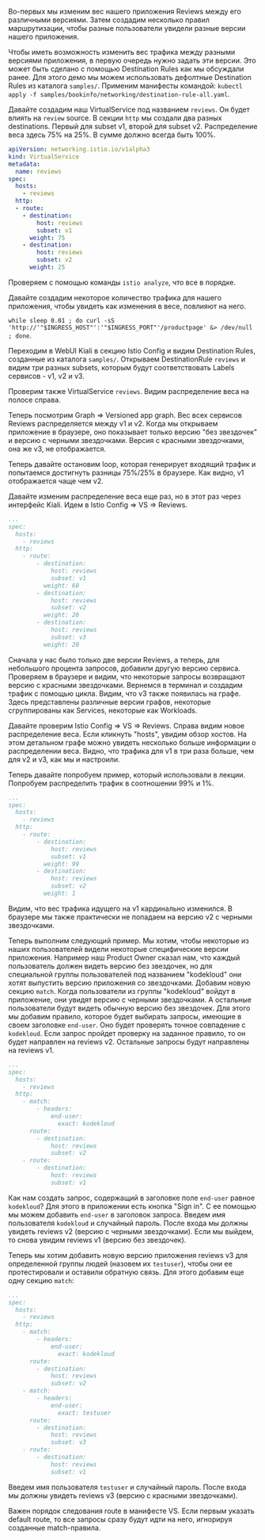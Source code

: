 Во-первых мы изменим вес нашего приложения Reviews между его различными версиями. Затем создадим несколько правил маршрутизации, чтобы разные пользователи увидели разные версии нашего приложения.

Чтобы иметь возможность изменить вес трафика между разными версиями приложения, в первую очередь нужно задать эти версии. Это может быть сделано с помощью Destination Rules как мы обсуждали ранее. Для этого демо мы можем использовать дефолтные Destination Rules из каталога `samples/`. Применим манифесты командой: `kubectl apply -f samples/bookinfo/networking/destination-rule-all.yaml`.

Давайте создадим наш VirtualService под названием `reviews`. Он будет влиять на `review` source. В секции `http` мы создали два разных destinations. Первый для subset v1, второй для subset v2. Распределение веса здесь 75% на 25%. В сумме должно всегда быть 100%.

```yaml
apiVersion: networking.istio.io/v1alpha3
kind: VirtualService
metadata:
  name: reviews
spec:
  hosts:
    - reviews
  http:
  - route:
    - destination:
        host: reviews
        subset: v1
      weight: 75
    - destination:
        host: reviews
        subset: v2
      weight: 25
```

Проверяем с помощью команды `istio analyze`, что все в порядке.

Давайте создадим некоторое количество трафика для нашего приложения, чтобы увидеть как изменения в весе, повлияют на него.

`while sleep 0.01 ; do curl -sS 'http://'"$INGRESS_HOST"':'"$INGRESS_PORT"'/productpage' &> /dev/null ; done`.

Переходим в WebUI Kiali в секцию Istio Config и видим Destination Rules, созданные из каталога `samples/`. Открываем DestinationRule `reviews` и видим три разных subsets, которым будут соответствовать Labels сервисов - v1, v2 и v3.

Проверим также VirtualService `reviews`. Видим распределение веса на полосе справа.

Теперь посмотрим Graph => Versioned app graph. Вес всех сервисов Reviews распределяется между v1 и v2. Когда мы открываем приложение в браузере, оно показывает только версию "без звездочек" и версию с черными звездочками. Версия с красными звездочками, она же v3, не отображается.

Теперь давайте остановим loop, которая генерирует входящий трафик и попытаемся достигнуть разницы 75%/25% в браузере. Как видно, v1 отображается чаще чем v2.

Давайте изменим распределение веса еще раз, но в этот раз через интерфейс Kiali. Идем в Istio Config => VS => Reviews.

```yaml
...
spec:
  hosts:
    - reviews
  http:
    - route:
        - destination:
            host: reviews
            subset: v1
          weight: 60
        - destination:
            host: reviews
            subset: v2
          weight: 20
        - destination:
            host: reviews
            subset: v3
          weight: 20
```

Сначала у нас было только две версии Reviews, а теперь, для небольшого процента запросов, добавили другую версию сервиса. Проверяем в браузере и видим, что некоторые запросы возвращают версию с красными звездочками. Вернемся в терминал и создадим трафик с помощью цикла. Видим, что v3 также появилась на графе. Здесь представлены различные версии графов, некоторые сгруппированы как Services, некоторые как Workloads.

Давайте проверим Istio Config => VS => Reviews. Справа видим новое распределение веса. Если кликнуть "hosts", увидим обзор хостов. На этом детальном графе можно увидеть несколько больше информации о распределении веса. Видно, что трафика для v1 в три раза больше, чем для v2 и v3, как мы и настроили.

Теперь давайте попробуем пример, который использовали в лекции. Попробуем распределить трафик в соотношении 99% и 1%.

```yaml
...
spec:
  hosts:
    - reviews
  http:
    - route:
        - destination:
            host: reviews
            subset: v1
          weight: 99
        - destination:
            host: reviews
            subset: v2
          weight: 1
```

Видим, что вес трафика идущего на v1 кардинально изменился. В браузере мы также практически не попадаем на версию v2 с черными звездочками.

Теперь выполним следующий пример. Мы хотим, чтобы некоторые из наших пользователей видели некоторые специфические версии приложения. Например наш Product Owner сказал нам, что каждый пользователь должен видеть версию без звездочек, но для специальной группы пользователей под названием "kodekloud" они хотят выпустить версию приложения со звездочками. Добавим новую секцию `match`. Когда пользователи из группы "kodekloud" войдут в приложение, они увидят версию с черными звездочками. А остальные пользователи будут видеть обычную версию без звездочек. Для этого мы добавим правило, которое будет выбирать запросы, имеющие в своем заголовке `end-user`. Оно будет проверять точное совпадение с `kodekloud`. Если запрос пройдет проверку на заданное правило, то он будет направлен на reviews v2. Остальные запросы будут направлены на reviews v1.

```yaml
...
spec:
  hosts:
    - reviews
  http:
    - match:
        - headers:
            end-user:
              exact: kodekloud
      route:
        - destination:
            host: reviews
            subset: v2
    - route:
        - destination:
            host: reviews
            subset: v1
```

Как нам создать запрос, содержащий в заголовке поле `end-user` равное `kodekloud`? Для этого в приложении есть кнопка "Sign in". С ее помощью мы можем добавить `end-user` в заголовок запроса. Введем имя пользователя `kodekloud` и случайный пароль. После входа мы должны увидеть reviews v2 (версию с черными звездочками). Если мы выйдем, то снова увидим reviews v1 (версию без звездочек).

Теперь мы хотим добавить новую версию приложения reviews v3 для определенной группы людей (назовем их `testuser`), чтобы они ее протестировали и оставили обратную связь. Для этого добавим еще одну секцию `match`:

```yaml
...
spec:
  hosts:
    - reviews
  http:
    - match:
        - headers:
            end-user:
              exact: kodekloud
      route:
        - destination:
            host: reviews
            subset: v2
    - match:
        - headers:
            end-user:
              exact: testuser
      route:
        - destination:
            host: reviews
            subset: v3
    - route:
        - destination:
            host: reviews
            subset: v1
```

Введем имя пользователя `testuser` и случайный пароль. После входа мы должны увидеть reviews v3 (версию с красными звездочками).

Важен порядок следования route в манифесте VS. Если первым указать default route, то все запросы сразу будут идти на него, игнорируя созданные match-правила.